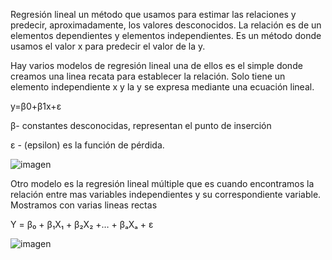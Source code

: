 Regresión lineal un método que usamos para estimar las relaciones y predecir, aproximadamente, los valores desconocidos. La relación es de un elementos dependientes y  elementos independientes. Es un método donde usamos el valor x para predecir el valor de la y.

Hay varios modelos de regresión lineal una de ellos es el simple donde creamos una linea recata para establecer la relación. Solo tiene un elemento independiente x y la y se expresa mediante una ecuación lineal.

y=β0​+β1​x+ε 

 β- constantes desconocidas, representan el punto de inserción 

ε - (epsilon) es la función de pérdida. 



![imagen](https://github.com/user-attachments/assets/a145cdac-7ad7-4770-b6f2-1071e409493d)










Otro modelo es la regresión lineal múltiple que es cuando encontramos la relación entre mas variables independientes y su correspondiente variable. Mostramos con varias lineas rectas


Y = β₀ + β₁X₁ + β₂X₂ +… + βₐXₐ + ε 

![imagen](https://github.com/user-attachments/assets/3c310a9e-9159-4ced-b2b2-aa4776aaf340)
